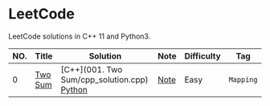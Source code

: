 LeetCode
========

LeetCode solutions in C++ 11 and Python3.

|NO.|Title|Solution|Note|Difficulty|Tag|
|---|-----|--------|----|----------|---|
|0|[Two Sum](https://leetcode.com/problems/two-sum)|[C++](001. Two Sum/cpp_solution.cpp) [Python](000.%20Two%20Sum/solution.py)|[Note](000.%20Two%20Sum)|Easy|`Mapping`|
